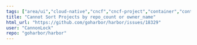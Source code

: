 ```yaml
---
tags: ["area/ui","cloud-native","cncf","cncf-project","container","container-management","container-registry","containers","docker","hacktoberfest","helm","kind/requirement","kubernetes","registry"]
title: "Cannot Sort Projects by repo_count or owner_name"
html_url: "https://github.com/goharbor/harbor/issues/18329"
user: "CannonLock"
repo: "goharbor/harbor"
---
```


